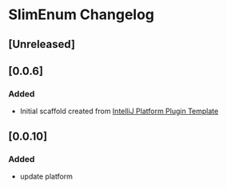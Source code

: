 <!-- Keep a Changelog guide -> https://keepachangelog.com -->

# SlimEnum Changelog

## [Unreleased]
## [0.0.6]
### Added
- Initial scaffold created from [IntelliJ Platform Plugin Template](https://github.com/JetBrains/intellij-platform-plugin-template)

## [0.0.10]
### Added
- update platform
